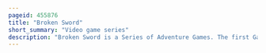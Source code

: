 ```yaml
---
pageid: 455876
title: "Broken Sword"
short_summary: "Video game series"
description: "Broken Sword is a Series of Adventure Games. The first Game of the broken Sword Series the Shadow of the Templars was released in 1996 and developed by the british Developer Revolution Software. Its Sequel, Broken Sword Ii: the Smoking Mirror, was released a Year later, and was followed by Broken Sword: the sleeping Dragon in 2003, Broken Sword: the Angel of Death in 2006, and Broken Sword 5: the Serpent's Curse in 2013. A remake of the first game in the series, known as Broken Sword: Shadow of the Templars – The Director's Cut, was released in 2009, and a remake of the second game in the series, Broken Sword: The Smoking Mirror – Remastered, in 2010 for iOS devices; other platforms followed in 2011."
---
```


